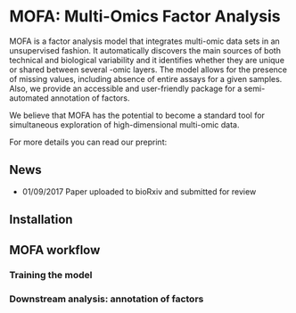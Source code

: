 

# MOFA: Multi-Omics Factor Analysis

MOFA is a factor analysis model that integrates multi-omic data sets in an unsupervised fashion. It automatically discovers the main sources of both technical and biological variability and it identifies whether they are unique or shared between several -omic layers. The model allows for the presence of missing values, including absence of entire assays for a given samples. Also, we provide an accessible and user-friendly package for a semi-automated annotation of factors.

We believe that MOFA has the potential to become a standard tool for simultaneous exploration of high-dimensional multi-omic data.

For more details you can read our preprint:


## News
- 01/09/2017 Paper uploaded to bioRxiv and submitted for review


## Installation

## MOFA workflow

### Training the model

### Downstream analysis: annotation of factors

